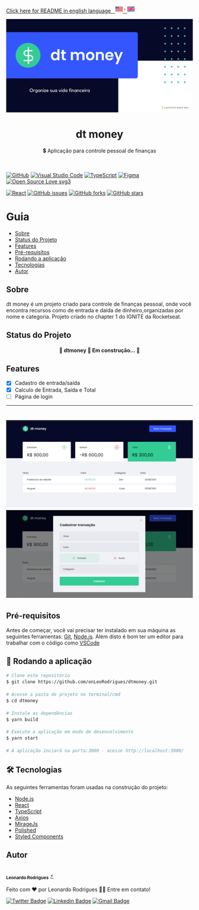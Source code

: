 <a alt="README in english language" href="/README-en.md">Click here for README in english language <span>&nbsp;&nbsp;<img   height="20" width="20" alt="Repository List" src=".github/estados-unidos.png" /> ' <img   height="20" width="20" alt="Repository List" src=".github/reino-unido.png" /></span></a>

<p align="center" >
<img   alt="dtmoney banner" src=".github/dtmoneybanner.png" />
</p>



<h1 align="center">
     dt money
</h1>
<p align="center">💲 Aplicação para controle pessoal de finanças </p>


\
\
[![GitHub](https://img.shields.io/badge/--181717?logo=github&logoColor=ffffff)](https://github.com/)
[![Visual Studio Code](https://img.shields.io/badge/--007ACC?logo=visual%20studio%20code&logoColor=ffffff)](https://code.visualstudio.com/)
[![TypeScript](https://img.shields.io/badge/--3178C6?logo=typescript&logoColor=ffffff)](https://www.typescriptlang.org/)
[![Figma](https://img.shields.io/badge/--F24E1E?logo=figma&logoColor=ffffff)](https://www.figma.com/)
[![Open Source Love svg3](https://badges.frapsoft.com/os/v3/open-source.svg?v=103)](https://github.com/ellerbrock/open-source-badges/)

<a href="https://pt-br.reactjs.org/"><img alt="React" src="https://img.shields.io/badge/Made in-React-blue"></a>
<a href="https://github.com/onLeoRodrigues/dtmoney/issues"><img alt="GitHub issues" src="https://img.shields.io/github/issues/onLeoRodrigues/dtmoney"></a>
<a href="https://github.com/onLeoRodrigues/dtmoney/network"><img alt="GitHub forks" src="https://img.shields.io/github/forks/onLeoRodrigues/dtmoney"></a>
<a href="https://github.com/onLeoRodrigues/dtmoney/stargazers"><img alt="GitHub stars" src="https://img.shields.io/github/stars/onLeoRodrigues/dtmoney"></a>

Guia
=================
<!--ts-->
   * [Sobre](#Sobre)
   * [Status do Projeto](#Status-do-projeto)
   * [Features](#Features)
   * [Pré-requisitos](#Pre-requisitos)
   * [Rodando a aplicação](#Rodando-a-aplicação)
   * [Tecnologias](#Tecnologias)
   * [Autor](#Autor)
<!--te-->

## Sobre

dt money é um projeto criado para controle de finanças pessoal, onde você encontra recursos como de entrada e daída de dinheiro,organizadas por nome e categoria.
Projeto criado no chapter 1 do IGNITE da Rocketseat.


## Status do Projeto

<h4 align="center"> 
	🚧  dtmoney 🚩 Em construção...  🚧
</h4>

## Features


- [x] Cadastro de entrada/saída
- [x] Calculo de Entrada, Saída e Total
- [ ] Página de login

---
<h1 align="center">
  <img alt="dtmoneypreview" title="#dtmoneypreview" src=".github/preview.png" />
  <img alt="dtmoneypreview" title="#dtmoneypreview" src=".github/preview2.png" />
</h1>


## Pré-requisitos

Antes de começar, você vai precisar ter instalado em sua máquina as seguintes ferramentas:
[Git](https://git-scm.com), [Node.js](https://nodejs.org/en/). 
Além disto é bom ter um editor para trabalhar com o código como [VSCode](https://code.visualstudio.com/)

## 🎲 Rodando a aplicação

```bash
# Clone este repositório
$ git clone https://github.com/onLeoRodrigues/dtmoney.git

# Acesse a pasta do projeto no terminal/cmd
$ cd dtmoney

# Instale as dependências
$ yarn build

# Execute a aplicação em modo de desenvolvimento
$ yarn start

# A aplicação inciará na porta:3000 - acesse http://localhost:3000/
```
## 🛠 Tecnologias

As seguintes ferramentas foram usadas na construção do projeto:

- [Node.js](https://nodejs.org/en/)
- [React](https://pt-br.reactjs.org/)
- [TypeScript](https://www.typescriptlang.org/)
- [Axios](https://axios-http.com/docs/intro)
- [MirageJs](https://miragejs.com/)                       
- [Polished](https://polished.js.org/)
- [Styled Components](https://styled-components.com/)  

## Autor


<a href="https://bio.link/leorodriguesdev">
 <img style="border-radius: 50%;" src="https://avatars.githubusercontent.com/u/74029443?s=400&u=6805c72bfdcfef209836c10e359c1312bb1619c7&v=4" width="100px;" alt=""/>
 <br />
 <sub><b>Leonardo Rodrigues</b></sub></a> <a href="https://bio.link/leorodriguesdev" title="link leo">⚡</a>


Feito com ❤️ por Leonardo Rodrigues 👋🏽 Entre em contato!

[![Twitter Badge](https://img.shields.io/badge/-@leorodriguesdev-1ca0f1?style=flat-square&labelColor=1ca0f1&logo=twitter&logoColor=white&link=https://twitter.com/leorodriguesdev)](https://twitter.com/leorodriguesdev) [![Linkedin Badge](https://img.shields.io/badge/-Linkedin-blue?style=flat-square&logo=Linkedin&logoColor=white&link=https://www.linkedin.com/in/on-leorodrigues/)](https://www.linkedin.com/in/on-leorodrigues/) 
[![Gmail Badge](https://img.shields.io/badge/-lerodriguesoffice@gmail.com-c14438?style=flat-square&logo=Gmail&logoColor=white&link=mailto:leorodriguesoffice@gmail.com)](mailto:leorodriguesoffice@gmail.com)

<p align="left" >
<img   alt="logoleo" src=".github/logoleo.png" width="400px; />
</p>